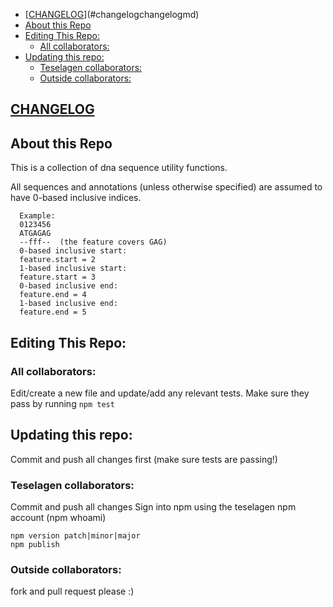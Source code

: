 <!-- TOC -->

- [[CHANGELOG](Changelog.md)](#changelogchangelogmd)
- [About this Repo](#about-this-repo)
- [Editing This Repo:](#editing-this-repo)
  - [All collaborators:](#all-collaborators)
- [Updating this repo:](#updating-this-repo)
  - [Teselagen collaborators:](#teselagen-collaborators)
  - [Outside collaborators:](#outside-collaborators)

<!-- /TOC -->

## [CHANGELOG](Changelog.md)
## About this Repo
This is a collection of dna sequence utility functions.

All sequences and annotations (unless otherwise specified) are assumed to have 0-based inclusive indices. 
```
  Example:
  0123456
  ATGAGAG
  --fff--  (the feature covers GAG)
  0-based inclusive start:
  feature.start = 2
  1-based inclusive start:
  feature.start = 3
  0-based inclusive end:
  feature.end = 4
  1-based inclusive end:
  feature.end = 5
```

## Editing This Repo:
### All collaborators: 
Edit/create a new file and update/add any relevant tests.
Make sure they pass by running `npm test`

## Updating this repo: 
Commit and push all changes first (make sure tests are passing!)

### Teselagen collaborators: 
Commit and push all changes
Sign into npm using the teselagen npm account (npm whoami)

```
npm version patch|minor|major
npm publish
```

### Outside collaborators: 
fork and pull request please :)